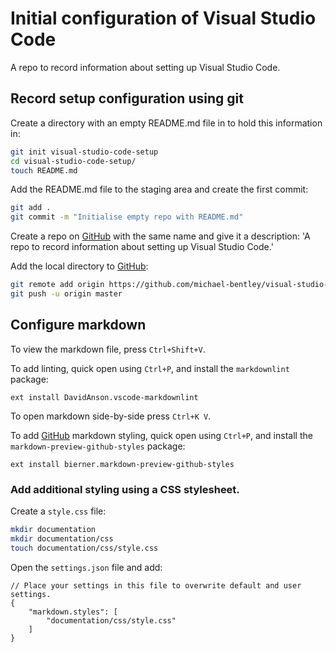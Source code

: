 # Initial configuration of Visual Studio Code

A repo to record information about setting up Visual Studio Code.

## Record setup configuration using git

Create a directory with an empty README.md file in to hold this information in:

```bash
git init visual-studio-code-setup
cd visual-studio-code-setup/
touch README.md
```

Add the README.md file to the staging area and create the first commit:

```bash
git add .
git commit -m "Initialise empty repo with README.md"
```

Create a repo on [GitHub]() with the same name and give it a description: 'A repo to record information about setting up Visual Studio Code.'

Add the local directory to [GitHub]():

```bash
git remote add origin https://github.com/michael-bentley/visual-studio-code-setup.git
git push -u origin master
```

## Configure markdown

To view the markdown file, press `Ctrl+Shift+V`.

To add linting, quick open using `Ctrl+P`, and install the `markdownlint` package:

```
ext install DavidAnson.vscode-markdownlint
```

To open markdown side-by-side press `Ctrl+K V`.

To add [GitHub]() markdown styling, quick open using `Ctrl+P`, and install the `markdown-preview-github-styles` package:

```
ext install bierner.markdown-preview-github-styles
```

### Add additional styling using a CSS stylesheet. ###

Create a `style.css` file:

```bash
mkdir documentation
mkdir documentation/css
touch documentation/css/style.css
```

Open the `settings.json` file and add:

```
// Place your settings in this file to overwrite default and user settings.
{
    "markdown.styles": [
        "documentation/css/style.css"
    ]
}
```